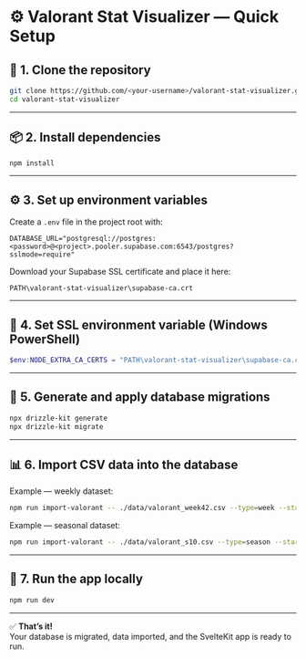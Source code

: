 # ⚙️ Valorant Stat Visualizer — Quick Setup

## 🚀 1. Clone the repository
```bash
git clone https://github.com/<your-username>/valorant-stat-visualizer.git
cd valorant-stat-visualizer
```

---

## 📦 2. Install dependencies
```bash
npm install
```

---

## ⚙️ 3. Set up environment variables  
Create a `.env` file in the project root with:

```
DATABASE_URL="postgresql://postgres:<password>@<project>.pooler.supabase.com:6543/postgres?sslmode=require"
```

Download your Supabase SSL certificate and place it here:
```
PATH\valorant-stat-visualizer\supabase-ca.crt
```

---

## 🔐 4. Set SSL environment variable (Windows PowerShell)
```powershell
$env:NODE_EXTRA_CA_CERTS = "PATH\valorant-stat-visualizer\supabase-ca.crt"
```

---

## 🧱 5. Generate and apply database migrations
```bash
npx drizzle-kit generate
npx drizzle-kit migrate
```

---

## 📊 6. Import CSV data into the database
Example — weekly dataset:
```bash
npm run import-valorant -- ./data/valorant_week42.csv --type=week --start=2025-10-13 --end=2025-10-20 --label=2025-W42
```

Example — seasonal dataset:
```bash
npm run import-valorant -- ./data/valorant_s10.csv --type=season --start=2025-09-01 --end=2025-12-01 --season=S10 --label=S10
```

---

## 🧩 7. Run the app locally
```bash
npm run dev
```

---

✅ **That’s it!**  
Your database is migrated, data imported, and the SvelteKit app is ready to run.
